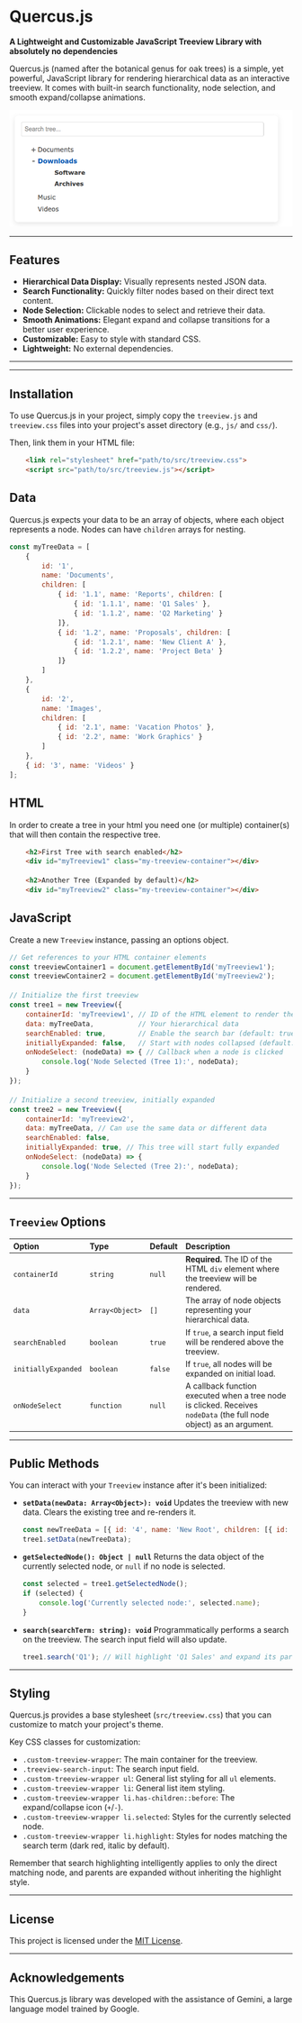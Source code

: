 # Quercus.js

**A Lightweight and Customizable JavaScript Treeview Library with absolutely no dependencies**

Quercus.js (named after the botanical genus for oak trees) is a simple, yet powerful, JavaScript library for rendering hierarchical data as an interactive treeview. It comes with built-in search functionality, node selection, and smooth expand/collapse animations.

![img.png](img.png)

---

## Features

* **Hierarchical Data Display:** Visually represents nested JSON data.
* **Search Functionality:** Quickly filter nodes based on their direct text content.
* **Node Selection:** Clickable nodes to select and retrieve their data.
* **Smooth Animations:** Elegant expand and collapse transitions for a better user experience.
* **Customizable:** Easy to style with standard CSS.
* **Lightweight:** No external dependencies.

---

[//]: # (## 🚀 Demo)

[//]: # ()
[//]: # (TBD Github pages)

---

## Installation

To use Quercus.js in your project, simply copy the `treeview.js` and `treeview.css` files into your project's asset directory (e.g., `js/` and `css/`).

Then, link them in your HTML file:

```html
    <link rel="stylesheet" href="path/to/src/treeview.css">
    <script src="path/to/src/treeview.js"></script>
   ```

## Data

Quercus.js expects your data to be an array of objects, where each object represents a node. Nodes can have `children` arrays for nesting.

```javascript
const myTreeData = [
    {
        id: '1',
        name: 'Documents',
        children: [
            { id: '1.1', name: 'Reports', children: [
                { id: '1.1.1', name: 'Q1 Sales' },
                { id: '1.1.2', name: 'Q2 Marketing' }
            ]},
            { id: '1.2', name: 'Proposals', children: [
                { id: '1.2.1', name: 'New Client A' },
                { id: '1.2.2', name: 'Project Beta' }
            ]}
        ]
    },
    {
        id: '2',
        name: 'Images',
        children: [
            { id: '2.1', name: 'Vacation Photos' },
            { id: '2.2', name: 'Work Graphics' }
        ]
    },
    { id: '3', name: 'Videos' }
];
```

## HTML

In order to create a tree in your html you need one (or multiple) container(s) that will then contain the respective tree. 

```html
    <h2>First Tree with search enabled</h2>
    <div id="myTreeview1" class="my-treeview-container"></div>

    <h2>Another Tree (Expanded by default)</h2>
    <div id="myTreeview2" class="my-treeview-container"></div>
```

## JavaScript

Create a new `Treeview` instance, passing an options object.

```javascript
// Get references to your HTML container elements
const treeviewContainer1 = document.getElementById('myTreeview1');
const treeviewContainer2 = document.getElementById('myTreeview2');

// Initialize the first treeview
const tree1 = new Treeview({
    containerId: 'myTreeview1', // ID of the HTML element to render the tree into
    data: myTreeData,           // Your hierarchical data
    searchEnabled: true,        // Enable the search bar (default: true)
    initiallyExpanded: false,   // Start with nodes collapsed (default: false)
    onNodeSelect: (nodeData) => { // Callback when a node is clicked
        console.log('Node Selected (Tree 1):', nodeData);
    }
});

// Initialize a second treeview, initially expanded
const tree2 = new Treeview({
    containerId: 'myTreeview2',
    data: myTreeData, // Can use the same data or different data
    searchEnabled: false,
    initiallyExpanded: true, // This tree will start fully expanded
    onNodeSelect: (nodeData) => {
        console.log('Node Selected (Tree 2):', nodeData);
    }
});
```

---

## `Treeview` Options

| Option              | Type          | Default     | Description                                                                                         |
| :------------------ | :------------ | :---------- | :-------------------------------------------------------------------------------------------------- |
| `containerId`       | `string`      | `null`      | **Required.** The ID of the HTML `div` element where the treeview will be rendered.                 |
| `data`              | `Array<Object>` | `[]`        | The array of node objects representing your hierarchical data.                                      |
| `searchEnabled`     | `boolean`     | `true`      | If `true`, a search input field will be rendered above the treeview.                                |
| `initiallyExpanded` | `boolean`     | `false`     | If `true`, all nodes will be expanded on initial load.                                              |
| `onNodeSelect`      | `function`    | `null`      | A callback function executed when a tree node is clicked. Receives `nodeData` (the full node object) as an argument. |

---

## Public Methods

You can interact with your `Treeview` instance after it's been initialized:

* **`setData(newData: Array<Object>): void`**
    Updates the treeview with new data. Clears the existing tree and re-renders it.
    ```javascript
    const newTreeData = [{ id: '4', name: 'New Root', children: [{ id: '4.1', name: 'Sub Item' }] }];
    tree1.setData(newTreeData);
    ```

* **`getSelectedNode(): Object | null`**
    Returns the data object of the currently selected node, or `null` if no node is selected.
    ```javascript
    const selected = tree1.getSelectedNode();
    if (selected) {
        console.log('Currently selected node:', selected.name);
    }
    ```

* **`search(searchTerm: string): void`**
    Programmatically performs a search on the treeview. The search input field will also update.
    ```javascript
    tree1.search('Q1'); // Will highlight 'Q1 Sales' and expand its parents
    ```

---

## Styling

Quercus.js provides a base stylesheet (`src/treeview.css`) that you can customize to match your project's theme.

Key CSS classes for customization:

* `.custom-treeview-wrapper`: The main container for the treeview.
* `.treeview-search-input`: The search input field.
* `.custom-treeview-wrapper ul`: General list styling for all `ul` elements.
* `.custom-treeview-wrapper li`: General list item styling.
* `.custom-treeview-wrapper li.has-children::before`: The expand/collapse icon (`+`/`-`).
* `.custom-treeview-wrapper li.selected`: Styles for the currently selected node.
* `.custom-treeview-wrapper li.highlight`: Styles for nodes matching the search term (dark red, italic by default).

Remember that search highlighting intelligently applies to only the direct matching node, and parents are expanded without inheriting the highlight style.

---


## License

This project is licensed under the [MIT License](LICENSE).

---

## Acknowledgements

This Quercus.js library was developed with the assistance of Gemini, a large language model trained by Google.